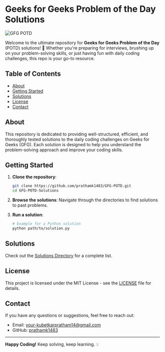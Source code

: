 # Geeks for Geeks Problem of the Day Solutions

![GFG POTD](https://img.shields.io/badge/GeeksforGeeks-POTD-brightgreen)

Welcome to the ultimate repository for **Geeks for Geeks Problem of the Day** (POTD) solutions! 🚀 Whether you're preparing for interviews, brushing up on your problem-solving skills, or just having fun with daily coding challenges, this repo is your go-to resource.

## Table of Contents

- [About](#about)
- [Getting Started](#getting-started)
- [Solutions](#solutions)
- [License](#license)
- [Contact](#contact)

## About

This repository is dedicated to providing well-structured, efficient, and thoroughly tested solutions to the daily coding challenges on Geeks for Geeks (GFG). Each solution is designed to help you understand the problem-solving approach and improve your coding skills.

## Getting Started

1. **Clone the repository**:
    ```bash
    git clone https://github.com/prathamk1483/GFG-POTD.git
    cd GFG-POTD-Solutions
    ```

2. **Browse the solutions**: Navigate through the directories to find solutions to past problems.

3. **Run a solution**:
    ```bash
    # Example for a Python solution
    python path/to/solution.py
    ```

## Solutions

Check out the [Solutions Directory](./solutions) for a complete list.

## License

This project is licensed under the MIT License - see the [LICENSE](LICENSE) file for details.

## Contact

If you have any questions or suggestions, feel free to reach out:

- Email: [your-kubetkarpratham14@gmail.com](mailto:kubetkarpratham14@gmail.com)
- GitHub: [prathamk1483](https://github.com/prathamk1483)

---

**Happy Coding!** Keep solving, keep learning. 💡

